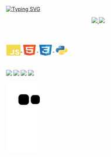 [![Typing SVG](https://readme-typing-svg.herokuapp.com/?color=00bfbf&size=44&center=true&vCenter=true&width=2500&lines=HELLO,+MY+NAME+is+Manoel+Victor+Duarte;I'm+33+years+old;I+from+Brasil,+SP;I+study+computer+science+at+Unip;Código+que+funciona++++➕++++IA+que+aprende++++➕++++Segurança+que+protege++++➕++++Café+que+não+acaba+=+Soluções+que+importam!;Be+Welcome!+:%29)](https://git.io/typing-svg)




<div align="center">
  <a href="https://github.com/ManoelVictorD">
  <img height="170em" src="https://github-readme-stats-sigma-five.vercel.app/api?username=ManoelVictorD&show_icons=true&theme=dark&include_all_commits=true&count_private=true"/>
  <img height="170em" src="https://github-readme-stats-sigma-five.vercel.app/api/top-langs/?username=ManoelVictorD&layout=compact&langs_count=7&theme=dark"/>
</div>

#

<div style="display: inline_block"><br>
  <img align="center" alt="Manu-Js" height="30" width="40" src="https://raw.githubusercontent.com/devicons/devicon/master/icons/javascript/javascript-plain.svg">
  <img align="center" alt="Manu-HTML" height="30" width="40" src="https://raw.githubusercontent.com/devicons/devicon/master/icons/html5/html5-original.svg">
  <img align="center" alt="Manu-CSS" height="30" width="40" src="https://raw.githubusercontent.com/devicons/devicon/master/icons/css3/css3-original.svg">
  <img align="center" alt="Manu-Python" height="30" width="40" src="https://raw.githubusercontent.com/devicons/devicon/master/icons/python/python-original.svg">
</div>
  
  #
 
<div> 

  <a href="https://wa.me/5538999616992" target="_blank"><img src="https://img.shields.io/badge/WhatsApp-25D366?style=for-the-badge&logo=whatsapp&logoColor=white" target="_blank"></a>
  <a href="https://www.instagram.com/techglota/" target="_blank"><img src="https://img.shields.io/badge/-Instagram-%23E4405F?style=for-the-badge&logo=instagram&logoColor=white" target="_blank"></a>
  <a href = "mailto:victorduarterabelo@live.com"><img src="https://img.shields.io/badge/Microsoft_Outlook-0078D4?style=for-the-badge&logo=microsoft-outlook&logoColor=white" target="_blank"></a>
  <a href="https://www.linkedin.com/in/manoel-victor-duarte-855678a0/" target="_blank"><img src="https://img.shields.io/badge/LinkedIn-0077B5?style=for-the-badge&logo=linkedin&logoColor=white" target="_blank"></a> 
 
  ![Snake animation](https://github.com/rafaballerini/rafaballerini/blob/output/github-contribution-grid-snake.svg)

</div>
